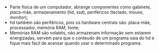 - Parte física de um computador, abrange componentes como gabinete, placa-mãe, armazenamento (hd, ssd), periféricos (teclado, mouse, monitor);
- hd também são periféricos, pois os hardware centrais são: placa-mãe, processador, memória RAM, fonte;
- Memórias RAM são volatéis, não armazenam informação sem estarem energizadas, servem para que o conteudo de um programa saia do hd e fique mais facil de acessar quando usar o determinado programa.
